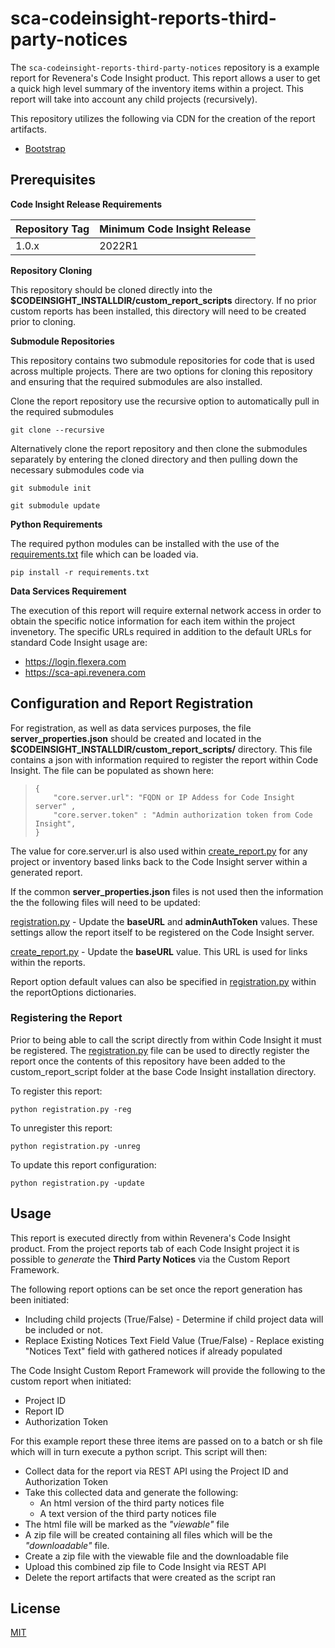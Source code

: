 # sca-codeinsight-reports-third-party-notices

The `sca-codeinsight-reports-third-party-notices` repository is a example report for Revenera's Code Insight product. This report allows a user to get a quick high level summary of the inventory items within a project. This report will take into account any child projects (recursively).

This repository utilizes the following via CDN for the creation of the report artifacts.

-  [Bootstrap](https://getbootstrap.com/)

## Prerequisites

**Code Insight Release Requirements**

|Repository Tag | Minimum Code Insight Release |
|--|--|
|1.0.x |2022R1 |

**Repository Cloning**

This repository should be cloned directly into the **$CODEINSIGHT_INSTALLDIR/custom_report_scripts** directory. If no prior custom reports has been installed, this directory will need to be created prior to cloning.

**Submodule Repositories**

This repository contains two submodule repositories for code that is used across multiple projects.  There are two options for cloning this repository and ensuring that the required submodules are also installed.

Clone the report repository use the recursive option to automatically pull in the required submodules

	git clone --recursive

 Alternatively clone the report repository and then clone the submodules separately by entering the cloned directory and then pulling down the necessary submodules code via   

	git submodule init

	git submodule update

**Python Requirements**

The required python modules can be installed with the use of the [requirements.txt](requirements.txt) file which can be loaded via.

	pip install -r requirements.txt

**Data Services Requirement**

The execution of this report will require external network access in order to obtain the specific notice information for each item within the project invenetory.  The specific URLs required in addition to the default URLs for standard Code Insight usage are:
- https://login.flexera.com 
- https://sca-api.revenera.com 

## Configuration and Report Registration
 
For registration, as well as data services purposes, the file **server_properties.json** should be created and located in the **$CODEINSIGHT_INSTALLDIR/custom_report_scripts/** directory.  This file contains a json with information required to register the report within Code Insight.   The file can be populated as shown here:

>     {
>         "core.server.url": "FQDN or IP Addess for Code Insight server" ,
>         "core.server.token" : "Admin authorization token from Code Insight",
>     }

The value for core.server.url is also used within [create_report.py](create_report.py) for any project or inventory based links back to the Code Insight server within a generated report.

If the common **server_properties.json** files is not used then the information the the following files will need to be updated:

[registration.py](registration.py)  -  Update the **baseURL** and **adminAuthToken** values. These settings allow the report itself to be registered on the Code Insight server.

[create_report.py](create_report.py)  -  Update the **baseURL** value. This URL is used for links within the reports.

Report option default values can also be specified in [registration.py](registration.py) within the reportOptions dictionaries.



### Registering the Report

Prior to being able to call the script directly from within Code Insight it must be registered. The [registration.py](registration.py) file can be used to directly register the report once the contents of this repository have been added to the custom_report_script folder at the base Code Insight installation directory.

To register this report:

	python registration.py -reg

To unregister this report:
	
	python registration.py -unreg

To update this report configuration:
	
	python registration.py -update

## Usage

This report is executed directly from within Revenera's Code Insight product. From the project reports tab of each Code Insight project it is possible to *generate* the **Third Party Notices** via the Custom Report Framework.

The following report options can be set once the report generation has been initiated:

- Including child projects (True/False) - Determine if child project data will be included or not.
- Replace Existing Notices Text Field Value (True/False) - Replace existing "Notices Text" field with gathered notices if already populated

The Code Insight Custom Report Framework will provide the following to the custom report when initiated:

- Project ID
- Report ID
- Authorization Token

For this example report these three items are passed on to a batch or sh file which will in turn execute a python script. This script will then:

- Collect data for the report via REST API using the Project ID and Authorization Token
- Take this collected data and generate the following:
  - An html version of the third party notices file
  - A text version of the third party notices file
- The html file will be marked as the *"viewable"* file
- A zip file will be created containing all files which will be the *"downloadable"* file.
- Create a zip file with the viewable file and the downloadable file
- Upload this combined zip file to Code Insight via REST API
- Delete the report artifacts that were created as the script ran

## License

[MIT](LICENSE)